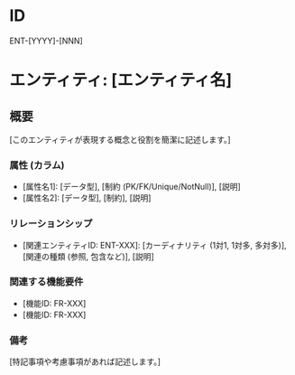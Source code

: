 # ID

ENT-[YYYY]-[NNN]

# エンティティ: [エンティティ名]

## 概要

[このエンティティが表現する概念と役割を簡潔に記述します。]

### 属性 (カラム)

- [属性名1]: [データ型], [制約 (PK/FK/Unique/NotNull)], [説明]
- [属性名2]: [データ型], [制約], [説明]

### リレーションシップ

<!-- このエンティティが関連する他のエンティティとのリレーションシップを記述します。
     データモデル全体のER図は、メインのデータモデル定義書 (`data-model.md`) に記載されます。 -->

- [関連エンティティID: ENT-XXX]: [カーディナリティ (1対1, 1対多, 多対多)],
  [関連の種類 (参照, 包含など)], [説明]

### 関連する機能要件

- [機能ID: FR-XXX]
- [機能ID: FR-XXX]

### 備考

[特記事項や考慮事項があれば記述します。]
